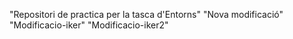 "Repositori de practica per la tasca d'Entorns"
"Nova modificació"
"Modificacio-iker"
"Modificacio-iker2"
